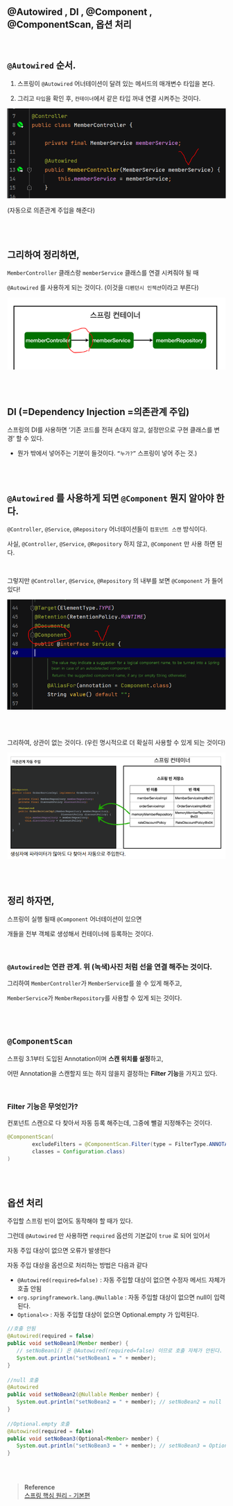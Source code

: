 ## @Autowired , DI , @Component , @ComponentScan, 옵션 처리

<br/>

## `@Autowired` 순서.

1. 스프링이 `@Autowired` 어너테이션이 달려 있는 메서드의 매개변수 타입을 본다.

2. 그리고 `타입`을 확인 후, `컨테이너`에서 같은 타입 꺼내 연결 시켜주는 것이다.

![이미지](/programming/img/입문8.PNG)

(자동으로 의존관계 주입을 해준다)

<br/><br/>

## 그리하여 정리하면,

`MemberController` 클래스랑 `memberService` 클래스를 연결 시켜줘야 될 때 

`@Autowired` 를 사용하게 되는 것이다. (이것을 `디펜던시 인젝션`이라고 부른다)

![이미지](/programming/img/입문9.PNG)

<br/><br/>

## DI (=Dependency Injection =의존관계 주입)

스프링의 DI를 사용하면 ‘기존 코드를 전혀 손대지 않고, 설정만으로 구현 클래스를 변경’ 할 수 있다.

- 뭔가 밖에서 넣어주는 기분이 들것이다.  `“누가?”` 스프링이 넣어 주는 것.)

<br/><br/>

## `@Autowired` 를 사용하게 되면 `@Component` 뭔지 알아야 한다.

`@Controller`, `@Service`, `@Repository` 어너테이션들이 `컴포넌트 스캔` 방식이다.

사실, `@Controller`, `@Service`, `@Repository` 하지 않고, `@Component` 만 사용 하면 된다.

<br/>

그렇지만 `@Controller`, `@Service`, `@Repository` 의 내부를 보면 `@Component` 가 들어 있다!

![이미지](/programming/img/입문10.PNG)

<br/><br/>

그리하여, 상관이 없는 것이다. (우린 명시적으로 더 확실히 사용할 수 있게 되는 것이다)

![이미지](/programming/img/입문21.PNG)

<br/><br/>

## 정리 하자면,

스프링이 실행 될때 `@Component` 어너테이션이 있으면 

개들을 전부 객체로 생성해서 컨테이너에 등록하는 것이다.

<br/>

### `@Autowired`는 연관 관계. 위 (녹색)사진 처럼 선을 연결 해주는 것이다.

그리하여 `MemberController`가 `MemberService`를 쓸 수 있게 해주고, 

`MemberService`가 `MemberRepository`를 사용할 수 있게 되는 것이다.

<br/><br/>

## `@ComponentScan`

스프링 3.1부터 도입된 Annotation이며 **스캔 위치를 설정**하고,

어떤 Annotation을 스캔할지 또는 하지 않을지 결정하는 **Filter 기능**을 가지고 있다.

<br/>

### **Filter 기능은** 무엇인가?

컨포넌트 스캔으로 다 찾아서 자동 등록 해주는데, 그중에 뺄걸 지정해주는 것이다.

```java
@ComponentScan(
        excludeFilters = @ComponentScan.Filter(type = FilterType.ANNOTATION,
        classes = Configuration.class)
)
```

<br/><br/>

## 옵션 처리

주입할 스프링 빈이 없어도 동작해야 할 때가 있다.

그런데 `@Autowired` 만 사용하면 `required` 옵션의 기본값이 `true` 로 되어 있어서 

자동 주입 대상이 없으면 오류가 발생한다

자동 주입 대상을 옵션으로 처리하는 방법은 다음과 같다

- `@Autowired(required=false)` : 자동 주입할 대상이 없으면 수정자 메서드 자체가 호출 안됨
- `org.springframework.lang.@Nullable` : 자동 주입할 대상이 없으면 null이 입력된다.
- `Optional<>` : 자동 주입할 대상이 없으면 Optional.empty 가 입력된다.

```java
//호출 안됨
@Autowired(required = false)
public void setNoBean1(Member member) {
   // setNoBean1() 은 @Autowired(required=false) 이므로 호출 자체가 안된다.
   System.out.println("setNoBean1 = " + member); 
}

//null 호출
@Autowired
public void setNoBean2(@Nullable Member member) {
   System.out.println("setNoBean2 = " + member); // setNoBean2 = null
}

//Optional.empty 호출
@Autowired(required = false)
public void setNoBean3(Optional<Member> member) {
   System.out.println("setNoBean3 = " + member); // setNoBean3 = Optional.empty
}
```





<br/><br/>


>**Reference** <br/>[스프링 핵심 원리 - 기본편](https://www.inflearn.com/course/%EC%8A%A4%ED%94%84%EB%A7%81-%ED%95%B5%EC%8B%AC-%EC%9B%90%EB%A6%AC-%EA%B8%B0%EB%B3%B8%ED%8E%B8?utm_source=google&utm_medium=cpc&utm_campaign=04.general_backend&utm_content=spring&utm_term=%EC%8A%A4%ED%94%84%EB%A7%81%20%EC%9E%85%EB%AC%B8&gclid=CjwKCAiAjPyfBhBMEiwAB2CCImohok2YrQ2tRdhqfr3cZvKqkIJOHUJ36u6s1-7C9X1gzZIapTvOtxoCangQAvD_BwE)